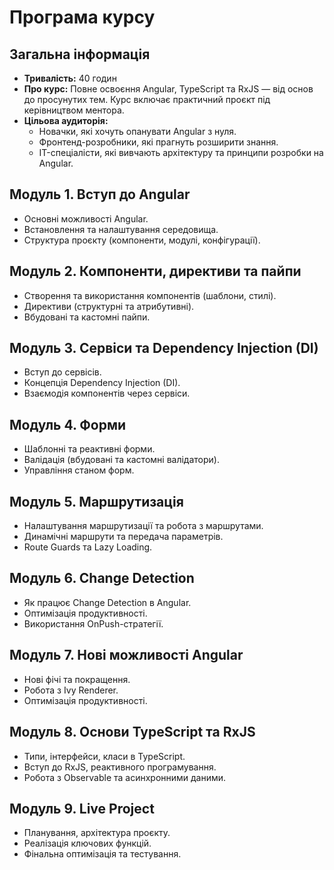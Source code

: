 # Програма курсу

## Загальна інформація
- **Тривалість:** 40 годин  
- **Про курс:** Повне освоєння Angular, TypeScript та RxJS — від основ до просунутих тем. Курс включає практичний проєкт під керівництвом ментора.  
- **Цільова аудиторія:**  
  - Новачки, які хочуть опанувати Angular з нуля.  
  - Фронтенд-розробники, які прагнуть розширити знання.  
  - IT-спеціалісти, які вивчають архітектуру та принципи розробки на Angular.

## Модуль 1. Вступ до Angular
- Основні можливості Angular.
- Встановлення та налаштування середовища.
- Структура проєкту (компоненти, модулі, конфігурації).

## Модуль 2. Компоненти, директиви та пайпи
- Створення та використання компонентів (шаблони, стилі).
- Директиви (структурні та атрибутивні).
- Вбудовані та кастомні пайпи.

## Модуль 3. Сервіси та Dependency Injection (DI)
- Вступ до сервісів.
- Концепція Dependency Injection (DI).
- Взаємодія компонентів через сервіси.

## Модуль 4. Форми
- Шаблонні та реактивні форми.
- Валідація (вбудовані та кастомні валідатори).
- Управління станом форм.

## Модуль 5. Маршрутизація
- Налаштування маршрутизації та робота з маршрутами.
- Динамічні маршрути та передача параметрів.
- Route Guards та Lazy Loading.

## Модуль 6. Change Detection
- Як працює Change Detection в Angular.
- Оптимізація продуктивності.
- Використання OnPush-стратегії.

## Модуль 7. Нові можливості Angular
- Нові фічі та покращення.
- Робота з Ivy Renderer.
- Оптимізація продуктивності.

## Модуль 8. Основи TypeScript та RxJS
- Типи, інтерфейси, класи в TypeScript.
- Вступ до RxJS, реактивного програмування.
- Робота з Observable та асинхронними даними.

## Модуль 9. Live Project
- Планування, архітектура проєкту.
- Реалізація ключових функцій.
- Фінальна оптимізація та тестування.

